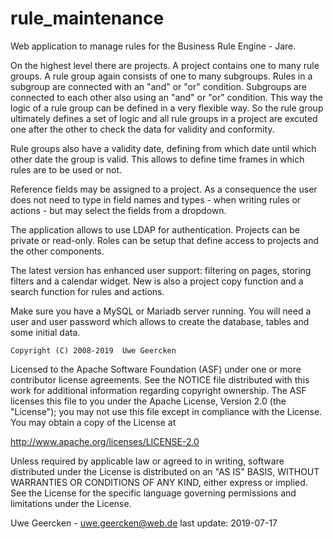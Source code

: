 rule_maintenance
================

Web application to manage rules for the Business Rule Engine - Jare.

On the highest level there are projects. A project contains one to many rule groups. A rule group again consists of one to many subgroups. Rules in a subgroup are connected with an "and" or "or" condition. Subgroups are connected to each other also using an "and" or "or" condition. This way the logic of a rule group can be defined in a very flexible way. So the rule group ultimately defines a set of logic and all rule groups in a project are excuted one after the other to check the data for validity and conformity.

Rule groups also have a validity date, defining from which date until which other date the group is valid. This allows to define time frames in which rules are to be used or not.

Reference fields may be assigned to a project. As a consequence the user does not need to type in field names and types - when writing rules or actions - but may select the fields from a dropdown.

The application allows to use LDAP for authentication. Projects can be private or read-only. Roles can be setup that define access to projects and the other components.

The latest version has enhanced user support: filtering on pages, storing filters and a calendar widget. New is also a project copy function and a search function for rules and actions.

Make sure you have a MySQL or Mariadb server running. You will need a user and user password which allows to create the database, tables and some initial data.


    Copyright (C) 2008-2019  Uwe Geercken

 Licensed to the Apache Software Foundation (ASF) under one
 or more contributor license agreements.  See the NOTICE file
 distributed with this work for additional information
 regarding copyright ownership.  The ASF licenses this file
 to you under the Apache License, Version 2.0 (the
 "License"); you may not use this file except in compliance
 with the License.  You may obtain a copy of the License at

   http://www.apache.org/licenses/LICENSE-2.0

 Unless required by applicable law or agreed to in writing,
 software distributed under the License is distributed on an
 "AS IS" BASIS, WITHOUT WARRANTIES OR CONDITIONS OF ANY
 KIND, either express or implied.  See the License for the
 specific language governing permissions and limitations
 under the License.

Uwe Geercken - uwe.geercken@web.de
last update: 2019-07-17

